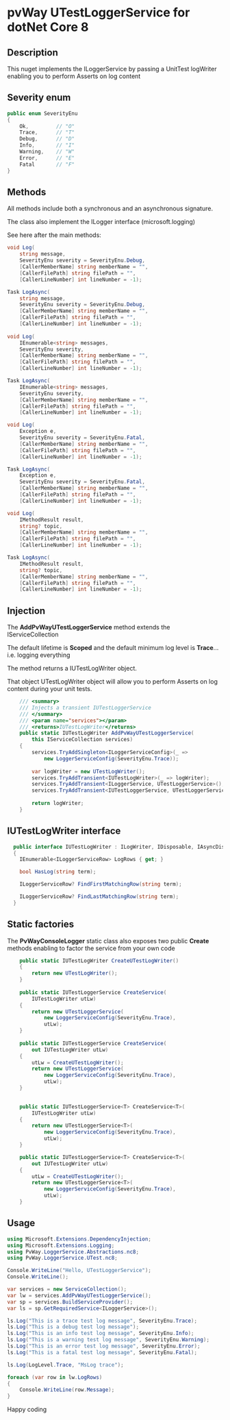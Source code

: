 # pvWay UTestLoggerService for dotNet Core 8

## Description
This nuget implements the ILoggerService by passing a UnitTest logWriter enabling you to perform Asserts on log content 

## Severity enum

``` csharp
public enum SeverityEnu
{
    Ok,         // "O"
    Trace,      // "T"
    Debug,      // "D"
    Info,       // "I"
    Warning,    // "W"
    Error,      // "E"
    Fatal       // "F"
}
```

## Methods

All methods include both a synchronous and an asynchronous signature.

The class also implement the ILogger interface (microsoft.logging)

See here after the main methods:

``` csharp
void Log(
    string message,
    SeverityEnu severity = SeverityEnu.Debug,
    [CallerMemberName] string memberName = "",
    [CallerFilePath] string filePath = "",
    [CallerLineNumber] int lineNumber = -1);

Task LogAsync(
    string message,
    SeverityEnu severity = SeverityEnu.Debug,
    [CallerMemberName] string memberName = "",
    [CallerFilePath] string filePath = "",
    [CallerLineNumber] int lineNumber = -1);
        
void Log(
    IEnumerable<string> messages,
    SeverityEnu severity,
    [CallerMemberName] string memberName = "",
    [CallerFilePath] string filePath = "",
    [CallerLineNumber] int lineNumber = -1);

Task LogAsync(
    IEnumerable<string> messages,
    SeverityEnu severity,
    [CallerMemberName] string memberName = "",
    [CallerFilePath] string filePath = "",
    [CallerLineNumber] int lineNumber = -1);

void Log(
    Exception e,
    SeverityEnu severity = SeverityEnu.Fatal,
    [CallerMemberName] string memberName = "",
    [CallerFilePath] string filePath = "",
    [CallerLineNumber] int lineNumber = -1);

Task LogAsync(
    Exception e,
    SeverityEnu severity = SeverityEnu.Fatal,
    [CallerMemberName] string memberName = "",
    [CallerFilePath] string filePath = "",
    [CallerLineNumber] int lineNumber = -1);

void Log(
    IMethodResult result,
    string? topic,
    [CallerMemberName] string memberName = "",
    [CallerFilePath] string filePath = "",
    [CallerLineNumber] int lineNumber = -1);

Task LogAsync(
    IMethodResult result,
    string? topic,
    [CallerMemberName] string memberName = "",
    [CallerFilePath] string filePath = "",
    [CallerLineNumber] int lineNumber = -1);

```

## Injection

The **AddPvWayUTestLoggerService** method extends the IServiceCollection

The default lifetime is **Scoped** and the default minimum log level is **Trace**... i.e. logging everything

The method returns a IUTestLogWriter object. 

That object UTestLogWriter object will allow you to perform Asserts on log content during your unit tests.

``` csharp
    /// <summary>
    /// Injects a transient IUTestLoggerService
    /// </summary>
    /// <param name="services"></param>
    /// <returns>IUTestLogWriter</returns>
    public static IUTestLogWriter AddPvWayUTestLoggerService(
        this IServiceCollection services)
    {
        services.TryAddSingleton<ILoggerServiceConfig>(_ =>
            new LoggerServiceConfig(SeverityEnu.Trace));
        
        var logWriter = new UTestLogWriter();
        services.TryAddTransient<IUTestLogWriter>(_ => logWriter);
        services.TryAddTransient<ILoggerService, UTestLoggerService>();
        services.TryAddTransient<IUTestLoggerService, UTestLoggerService>();
        
        return logWriter;
    }
```

## IUTestLogWriter interface

``` csharp
  public interface IUTestLogWriter : ILogWriter, IDisposable, IAsyncDisposable
  {
    IEnumerable<ILoggerServiceRow> LogRows { get; }

    bool HasLog(string term);

    ILoggerServiceRow? FindFirstMatchingRow(string term);

    ILoggerServiceRow? FindLastMatchingRow(string term);
  }
```

## Static factories

The **PvWayConsoleLogger** static class also exposes two public **Create** methods enabling to factor the service from your own code

``` csharp
    public static IUTestLogWriter CreateUTestLogWriter()
    {
        return new UTestLogWriter();
    }
    
    public static IUTestLoggerService CreateService(
        IUTestLogWriter utLw)
    {
        return new UTestLoggerService(
            new LoggerServiceConfig(SeverityEnu.Trace), 
            utLw);
    }
    
    public static IUTestLoggerService CreateService(
        out IUTestLogWriter utLw)
    {
        utLw = CreateUTestLogWriter();
        return new UTestLoggerService(
            new LoggerServiceConfig(SeverityEnu.Trace), 
            utLw);
    }

    
    public static IUTestLoggerService<T> CreateService<T>(
        IUTestLogWriter utLw)
    {
        return new UTestLoggerService<T>(
            new LoggerServiceConfig(SeverityEnu.Trace), 
            utLw);
    }

    public static IUTestLoggerService<T> CreateService<T>(
        out IUTestLogWriter utLw)
    {
        utLw = CreateUTestLogWriter();
        return new UTestLoggerService<T>(
            new LoggerServiceConfig(SeverityEnu.Trace), 
            utLw);
    }
```


## Usage

``` csharp
using Microsoft.Extensions.DependencyInjection;
using Microsoft.Extensions.Logging;
using PvWay.LoggerService.Abstractions.nc8;
using PvWay.LoggerService.UTest.nc8;

Console.WriteLine("Hello, UTestLoggerService");
Console.WriteLine();

var services = new ServiceCollection();
var lw = services.AddPvWayUTestLoggerService();
var sp = services.BuildServiceProvider();
var ls = sp.GetRequiredService<ILoggerService>();

ls.Log("This is a trace test log message", SeverityEnu.Trace);
ls.Log("This is a debug test log message");
ls.Log("This is an info test log message", SeverityEnu.Info);
ls.Log("This is a warning test log message", SeverityEnu.Warning);
ls.Log("This is an error test log message", SeverityEnu.Error);
ls.Log("This is a fatal test log message", SeverityEnu.Fatal);

ls.Log(LogLevel.Trace, "MsLog trace");

foreach (var row in lw.LogRows)
{
    Console.WriteLine(row.Message);
}
```

Happy coding
